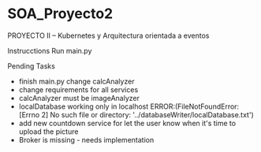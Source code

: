 # SOA_Proyecto2
PROYECTO II – Kubernetes y Arquitectura orientada a eventos

Instrucctions
Run main.py 

Pending Tasks
- finish main.py change calcAnalyzer
- change requirements for all services
- calcAnalyzer must be imageAnalyzer
- localDatabase working only in localhost ERROR:(FileNotFoundError: [Errno 2] No such file or directory: '../databaseWriter/localDatabase.txt')
- add new countdown service for let the user know when it's time to upload the picture
- Broker is missing - needs implementation